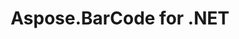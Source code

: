 ---
title: Aspose.BarCode for .NET
type: docs
weight: 10
url: /net/
keywords: "Aspose.BarCode for .NET, Aspose BarCode, Aspose API Reference."
description: Aspose.BarCode for .NET enables compatibility with most of the existing barcode standards and specifications.
is_root: true
---